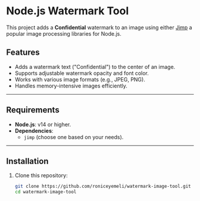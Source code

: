 # Node.js Watermark Tool

This project adds a **Confidential** watermark to an image using either [Jimp](https://github.com/jimp-dev/jimp) a popular image processing libraries for Node.js.

## Features

- Adds a watermark text ("Confidential") to the center of an image.
- Supports adjustable watermark opacity and font color.
- Works with various image formats (e.g., JPEG, PNG).
- Handles memory-intensive images efficiently.

---

## Requirements

- **Node.js**: v14 or higher.
- **Dependencies**:
  - `jimp` (choose one based on your needs).

---

## Installation

1. Clone this repository:
   ```bash
   git clone https://github.com/roniceyemeli/watermark-image-tool.git
   cd watermark-image-tool
   ```
